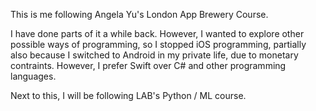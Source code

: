 This is me following Angela Yu's London App Brewery Course. 

I have done parts of it a while back. However, I wanted to explore other possible ways of programming, so I stopped iOS programming, partially also because I switched to Android in my private life, due to monetary contraints. However, I prefer Swift over C# and other programming languages. 

Next to this, I will be following LAB's Python / ML course. 
